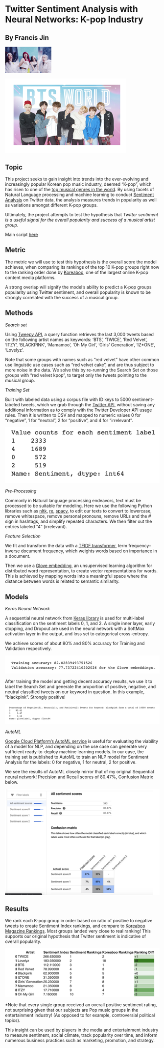 # Twitter Sentiment Analysis with Neural Networks: K-pop Industry
## By Francis Jin 

<img src="https://github.com/francisfjin/twitter-NLP/blob/gh-pages/images/blackpink.gif" width="30%">

![bts](/images/bts.png)

## Topic

This project seeks to gain insight into trends into the ever-evolving and increasingly popular Korean pop music industry, deemed “K-pop”, which has risen to one of the [top musical genres in the world](https://www.rollingstone.com/music/music-features/bts-kpop-albums-bands-global-takeover-707139/). By using facets of Natural Language processing and machine learning to conduct [Sentiment Analysis](https://www.google.com/search?q=sentiment+analysis&rlz=1C5CHFA_enUS911US911&oq=sentiment+analysis&aqs=chrome..69i57j69i59l3j69i60l3.1648j0j7&sourceid=chrome&ie=UTF-8) on Twitter data, the analysis measures trends in popularity as well as variations amongst different K-pop groups. 

Ultimately, the project attempts to test the hypothesis that _Twitter sentiment is a useful signal for the overall popularity and success of a musical artist group._

Main script [here](https://github.com/francisfjin/twitter-NLP/blob/main/Twitter_public.ipynb)
## Metric

The metric we will use to test this hypothesis is the overall score the model achieves, when comparing its rankings of the top 10 K-pop groups right now to the ranking order done by [Koreaboo](https://www.koreaboo.com/news/top-30-popular-kpop-groups-korea-right-now/), one of the largest online K-pop content media platforms. 

A strong overlap will signify the model’s ability to predict a K-pop groups popularity using Twitter sentiment, and overall popularity is known to be strongly correlated with the success of a musical group. 

## Methods


_Search set_

Using [Tweepy API](http://docs.tweepy.org/en/latest/api.html), a query function retrieves the last 3,000 tweets based on the following artist names as keywords: ‘BTS’, ‘TWICE’, ‘Red Velvet’, ‘ITZY’, ‘BLACKPINK’, ‘Mamamoo’, ‘Oh My Girl’, ‘Girls’ Generation’, ‘IZ*ONE’, ‘Lovelyz’. 

Note that some groups with names such as “red velvet” have other common use linguistic use cases such as “red velvet cake”, and are thus subject to more noise in the data. We solve this by re-running the Search Set on those groups with “red velvet kpop”, to target only the tweets pointing to the musical group. 

_Training Set_

Built with labeled data using a corpus file with ID keys to 5000 sentiment-labeled tweets, which we grab through the [Twitter API](https://developer.twitter.com/en/docs/twitter-api), without saving any additional information as to comply with the Twitter Developer API usage rules. Then it is written to CSV and mapped to numeric values 0 for “negative”, 1 for “neutral”, 2 for “positive”, and 4 for “irrelevant”.

![valuecounts](/images/valuecounts.png)

_Pre-Processing_

Commonly in Natural language processing endeavors, text must be processed to be suitable for modeling. Here we use the following Python libraries such as [nltk](https://www.nltk.org/), [re](https://docs.python.org/3/library/re.html), [spacy](https://spacy.io/), to edit our texts to convert to lowercase, remove whitespace, remove personal pronouns, remove URLs and the # sign in hashtags, and simplify repeated characters. We then filter out the entries labeled “4” (irrelevant). 

_Feature Selection_

We fit and transform the data with a [TFIDF transformer](https://scikit-learn.org/stable/modules/generated/sklearn.feature_extraction.text.TfidfTransformer.html), term frequency–inverse document frequency, which weights words based on importance in a document. 

Then we use a [Glove embedding](https://nlp.stanford.edu/projects/glove/), an unsupervised learning algorithm for distributed word representation, to create vector representations for words. This is achieved by mapping words into a meaningful space where the distance between words is related to semantic similarity.

## Models

_Keras Neural Network_

A sequential neural network from [Keras library](https://keras.io/) is used for multi-label classification on the sentiment labels 0, 1, and 2. A single inner layer, early stopping, and Dropout are used in the neural network with a SoftMax activation layer in the output, and loss set to categorical cross-entropy. 

We achieve scores of about 80% and 80% accuracy for Training and Validation respectively.

![trainingaccuracy](/images/trainingaccuracy.png)

After training the model and getting decent accuracy results, we use it to label the Search Set and generate the proportion of positive, negative, and neutral classified tweets on our keyword in question. In this example, “blackpink”.  Strongly positive!

![scores](/images/scores.png)

_AutoML_

[Google Cloud Platform’s AutoML service](https://cloud.google.com/automl) is useful for evaluating the viability of a model for NLP, and depending on the use case can generate very sufficient ready-to-deploy machine learning models. In our case, the training set is published to AutoML to train an NLP model for Sentiment Analysis for the labels: 0 for negative, 1 for neutral, 2 for positive.

We see the results of AutoML closely mirror that of my original Sequential neural network! Precision and Recall scores of 80.47%, Confusion Matrix below.

![automl](/images/automl.png)

## Results

We rank each K-pop group in order based on ratio of positive to negative tweets to create Sentiment Index rankings, and compare to [Koreaboo Magazine Rankings](https://www.koreaboo.com/news/top-30-popular-kpop-groups-korea-right-now/). Most groups landed very close to real ranking! This supports our original hypothesis that Twitter sentiment is indicative of overall popularity. 

![](/images/rankings.png)

*Note that every single group received an overall positive sentiment rating, not surprising given that our subjects are Pop music groups in the entertainment industry! (As opposed to for example, controversial political topics). 


This insight can be used by players in the media and entertainment industry to measure sentiment, social climate, track popularity over time, and inform numerous business practices such as marketing, promotion, and strategy. 

